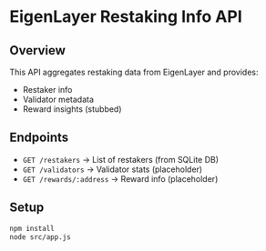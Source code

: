 # EigenLayer Restaking Info API

## Overview
This API aggregates restaking data from EigenLayer and provides:
- Restaker info
- Validator metadata
- Reward insights (stubbed)

## Endpoints
- `GET /restakers` → List of restakers (from SQLite DB)
- `GET /validators` → Validator stats (placeholder)
- `GET /rewards/:address` → Reward info (placeholder)

## Setup

```bash
npm install
node src/app.js
